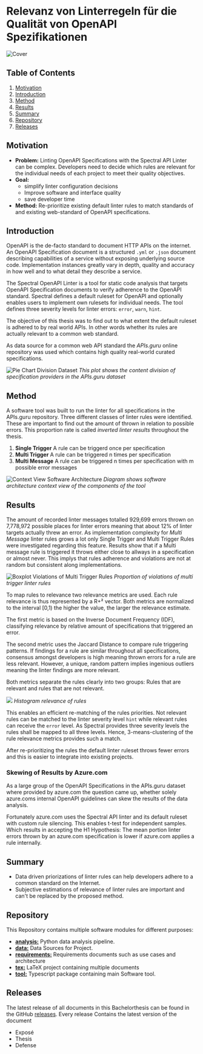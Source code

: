 <!-- LTeX: language=en -->

# Relevanz von Linterregeln für die Qualität von OpenAPI Spezifikationen

![Cover](tex/img/cover.jpeg)

## Table of Contents

1. [Motivation](#motivation)
2. [Introduction](#introduction)
3. [Method](#method)
4. [Results](#results)
5. [Summary](#summary)
6. [Repository](#repository)
7. [Releases](#releases)

## Motivation

- **Problem:** Linting OpenAPI Specifications with the Spectral API Linter can be complex. Developers need to decide which rules are relevant for the individual needs of each project to meet their quality objectives.
- **Goal:**
  - simplify linter configuration decisions
  - Improve software and interface quality
  - save developer time
- **Method:** Re-prioritize existing default linter rules to match standards of and existing web-standard of OpenAPI specifications.

## Introduction

OpenAPI is the de-facto standard to document HTTP APIs on the internet. An OpenAPI Specification document is a structured `.yml` or `.json` document describing capabilities of a service without exposing underlying source code. Implementation instances greatly vary in depth, quality and accuracy in how well and to what detail they describe a service.

The Spectral OpenAPI Linter is a tool for static code analysis that targets OpenAPI Specification documents to verify adherence to the OpenAPI standard. Spectral defines a default ruleset for OpenAPI and optionally enables users to implement own rulesets for individual needs. The tool defines three severity levels for linter errors: `error`, `warn`, `hint`.

The objective of this thesis was to find out to what extent the default ruleset is adhered to by real world APIs. In other words whether its rules are actually relevant to a common web standard.

As data source for a common web API standard the _APIs.guru_ online repository was used which contains high quality real-world curated specifications.

![Pie Chart Division Dataset](tex/img/specificationsperdomainpie.png)
_This plot shows the content division of specification providers in the APIs.guru dataset_

## Method

A software tool was built to run the linter for all specifications in the APIs.guru repository. Three different classes of linter rules were identified. These are important to find out the amount of thrown in relation to possible errors. This proportion rate is called _inverted linter results_ throughout the thesis.

1. **Single Trigger** A rule can be triggerd once per specification
2. **Multi Trigger** A rule can be triggered n times per specification
3. **Multi Message** A rule can be triggered n times per specification with m possible error messages

![Context View Software Architecture](tex/img/contextview.png)
_Diagram shows software architecture context view of the components of the tool_

## Results

The amount of recorded linter messages totalled 929,699 errors thrown on 7,778,972 possible places for linter errors meaning that about 12% of linter targets actually threw an error. As implementation complexity for _Multi Message_ linter rules grows a lot only Single Trigger and Multi Trigger Rules were investigated regarding this feature. Results show that if a Multi message rule is triggered it throws either close to allways in a specification or almost never. This implys that rules adherence and violations are not at random but consistent along implementations.

![Boxplot Violations of Multi Trigger Rules](tex/img/boxplotcleanmultitrigger.png)
_Proportion of violations of multi trigger linter rules_

To map rules to relevance two relevance metrics are used. Each rule relevance is thus represented by a R+² vector. Both metrics are normalized to the interval [0,1) the higher the value, the larger the relevance estimate.

The first metric is based on the Inverse Document Frequency (IDF), classifying relevance by relative amount of specifications that triggered an error.

The second metric uses the Jaccard Distance to compare rule triggering patterns. If findings for a rule are similar throughout all specifications, consensus amongst developers is high meaning thrown errors for a rule are less relevant. However, a unique, random pattern implies ingenious outliers meaning the linter findings are more relevant.

Both metrics separate the rules clearly into two groups: Rules that are relevant and rules that are not relevant.

![](tex/img/defense-priodistrhist.png)
_Histogram relevance of rules_

This enables an efficient re-matching of the rules priorities. Not relevant rules can be matched to the linter severity level `hint` while relevant rules can receive the `error` level. As Spectral provides three severity levels the rules shall be mapped to all three levels. Hence, 3-means-clustering of the rule relevance metrics provides such a match.

After re-prioritizing the rules the default linter ruleset throws fewer errors and this is easier to integrate into existing projects.

### Skewing of Results by Azure.com

As a large group of the OpenAPI Specifications in the APIs.guru dataset where provided by azure.com the question came up, whether solely azure.coms internal OpenAPI guidelines can skew the results of the data analysis.

Fortunately azure.com uses the Spectral API linter and its default ruleset with custom rule silencing. This enables t-test for independent samples. Which results in accepting the H1 Hypothesis: The mean portion linter errors thrown by an azure.com specification is lower if azure.com applies a rule internally.

## Summary

- Data driven priorizations of linter rules can help developers adhere to a common standard on the Internet.
- Subjective estimations of relevance of linter rules are important and can't be replaced by the proposed method.

## Repository

This Repository contains multiple software modules for different purposes:

- **[analysis:](analysis/README.md)** Python data analysis pipeline.
- **[data:](data/README.md)** Data Sources for Project.
- **[requirements:](requirements/README.md)** Requirements documents such as use cases and architecture
- **[tex:](tex/README.md)** LaTeX project containing multiple documents
- **[tool:](tool/README.md)** Typescript package containing main Software tool.

## Releases

The latest release of all documents in this Bachelorthesis can be found in the GitHub [releases](https://github.com/paulbrenker/thesis/releases).
Every release Contains the latest version of the document

- Exposé
- Thesis
- Defense
